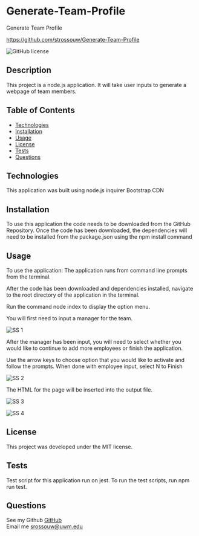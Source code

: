 # Generate-Team-Profile
Generate Team Profile

https://github.com/strossouw/Generate-Team-Profile

 ![GitHub license](https://img.shields.io/badge/license-MIT-blue.svg)

##  Description
This project is a node.js application. It will take user inputs to generate a webpage of team members. 

##  Table of Contents
* [Technologies](#technologies)
* [Installation](#installation)
* [Usage](#usage)
* [License](#license)
* [Tests](#tests)
* [Questions](#questions)
  
## Technologies
This application was built using 
node.js
inquirer
Bootstrap CDN


## Installation
To use this application the code needs to be downloaded from the GitHub Repository. Once the code has been downloaded, the dependencies will need to be installed from the package.json using the npm install command

## Usage
To use the application:
The application runs from command line prompts from the terminal. 

After the code has been downloaded and dependencies installed, navigate to the root directory of the application in the terminal.

Run the command node index to display the option menu. 

You will first need to input a manager for the team.

![SS 1](https://user-images.githubusercontent.com/105831699/194203211-d79aec47-5fb2-4ed8-addc-1a33bb6a990d.jpg)

After the manager has been input, you will need to select whether you would like to continue to add more employees or finish the application.

Use the arrow keys to  choose option that you would like to activate and follow the prompts.
When done with employee input, select N to Finish

![SS 2](https://user-images.githubusercontent.com/105831699/194203232-9395b372-4553-4deb-b26b-842f065ef903.jpg)


The HTML for the page will be inserted into the output file. 

![SS 3](https://user-images.githubusercontent.com/105831699/194203275-e8bf1206-cc3f-407f-95ea-dc12f80550c8.jpg)


![SS 4](https://user-images.githubusercontent.com/105831699/194203333-2698c004-d273-40a5-b212-2fdbc58186bd.jpg)




## License
This project was developed under the MIT license.

## Tests
Test script for this application run on jest. To run the test scripts, run npm run test.

## Questions  
See my Github [GitHub](https://www.github.com/strossouw)  
Email me  <srossouw@uwm.edu>
